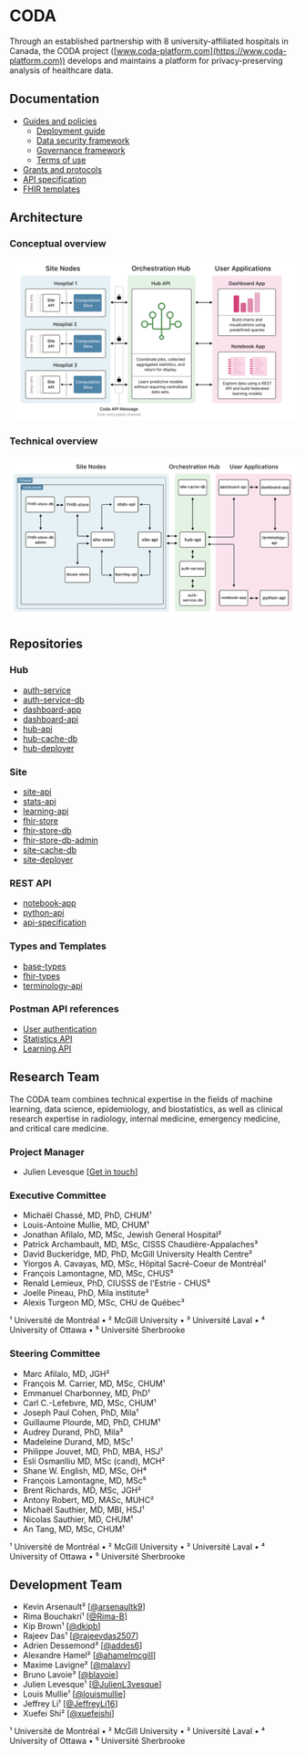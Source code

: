 # CODA

Through an established partnership with 8 university-affiliated hospitals in Canada, the CODA project ([www.coda-platform.com](https://www.coda-platform.com)) develops and maintains a platform for privacy-preserving analysis of healthcare data. 

## Documentation

- [Guides and policies](https://github.com/coda-platform/guides-and-policies)
  - [Deployment guide](https://github.com/coda-platform/guides-and-policies/tree/main/guides/deployment)
  - [Data security framework](https://github.com/coda-platform/guides-and-policies/tree/main/policies/data-security)
  - [Governance framework](https://github.com/coda-platform/guides-and-policies/tree/main/policies/governance)
  - [Terms of use](https://github.com/coda-platform/guides-and-policies/tree/main/policies/terms-of-use)
- [Grants and protocols](https://github.com/coda-platform/grants-and-protocols)
- [API specification](https://github.com/coda-platform/api-specification)
- [FHIR templates](https://github.com/coda-platform/fhir-types)

## Architecture

### Conceptual overview

<img src="https://raw.githubusercontent.com/coda-platform/charts-and-figures/main/images/data-aggregation.png" alt="Conceptual overview" width="600"/>

### Technical overview

<img src="https://raw.githubusercontent.com/coda-platform/charts-and-figures/main/images/repo-overview.png" alt="High-level overview" width="600"/>

## Repositories

### Hub

- [auth-service](https://github.com/coda-platform/auth-service)
- [auth-service-db](https://github.com/coda-platform/auth-service-db)
- [dashboard-app](https://github.com/coda-platform/dashboard-app)
- [dashboard-api](https://github.com/coda-platform/dashboard-api)
- [hub-api](https://github.com/coda-platform/hub-api)
- [hub-cache-db](https://github.com/coda-platform/hub-cache-db)
- [hub-deployer](https://github.com/coda-platform/hub-deployer)

### Site

- [site-api](https://github.com/coda-platform/site-api)
- [stats-api](https://github.com/coda-platform/stats-api)
- [learning-api](https://github.com/coda-platform/learning-api)
- [fhir-store](https://github.com/coda-platform/fhir-store)
- [fhir-store-db](https://github.com/coda-platform/fhir-store-db)
- [fhir-store-db-admin](https://github.com/coda-platform/fhir-store-db-admin)
- [site-cache-db](https://github.com/coda-platform/site-cache-db)
- [site-deployer](https://github.com/coda-platform/site-deployer)

### REST API

- [notebook-app](https://github.com/coda-platform/notebook-app)
- [python-api](https://github.com/coda-platform/python-api)
- [api-specification](https://github.com/coda-platform/api-specification)

### Types and Templates

- [base-types](https://github.com/coda-platform/base-types)
- [fhir-types](https://github.com/coda-platform/fhir-types)
- [terminology-api](https://github.com/coda-platform/terminology-api)

### Postman API references

- [User authentication](https://www.postman.com/interstellar-shuttle-170991/workspace/coda-platform/collection/16726802-9c516c04-f246-442b-a034-63df54834a48)
- [Statistics API](https://www.postman.com/interstellar-shuttle-170991/workspace/coda-platform/collection/16726802-758dac65-0271-417b-96e4-dd9abae84569)
- [Learning API](https://www.postman.com/interstellar-shuttle-170991/workspace/coda-platform/collection/16726802-e4844491-5a66-401b-b3b1-97703b143bec)


## Research Team

The CODA team combines technical expertise in the fields of machine learning, data science, epidemiology, and biostatistics, as well as clinical research expertise in radiology, internal medicine, emergency medicine, and critical care medicine.

### Project Manager

- Julien Levesque [[Get in touch](mailto:julien.levesque.chum@ssss.gouv.qc.ca)]

### Executive Committee

- Michaël Chassé, MD, PhD, CHUM¹
- Louis-Antoine Mullie, MD, CHUM¹
- Jonathan Afilalo, MD, MSc, Jewish General Hospital²
- Patrick Archambault, MD, MSc, CISSS Chaudière-Appalaches³
- David Buckeridge, MD, PhD, McGill University Health Centre²
- Yiorgos A. Cavayas, MD, MSc, Hôpital Sacré-Coeur de Montréal¹
- François Lamontagne, MD, MSc, CHUS⁵
- Renald Lemieux, PhD, CIUSSS de l'Estrie - CHUS⁵
- Joelle Pineau, PhD, Mila institute²
- Alexis Turgeon MD, MSc, CHU de Québec³

¹ Université de Montréal • ² McGill University • ³ Université Laval • ⁴ University of Ottawa • ⁵ Université Sherbrooke

### Steering Committee

- Marc Afilalo, MD, JGH²
- François M. Carrier, MD, MSc, CHUM¹
- Emmanuel Charbonney, MD, PhD¹
- Carl C.-Lefebvre, MD, MSc, CHUM¹
- Joseph Paul Cohen, PhD, Mila¹
- Guillaume Plourde, MD, PhD, CHUM¹
- Audrey Durand, PhD, Mila³
- Madeleine Durand, MD, MSc¹
- Philippe Jouvet, MD, PhD, MBA, HSJ¹
- Esli Osmanlliu MD, MSc (cand), MCH²
- Shane W. English, MD, MSc, OH⁴ 
- François Lamontagne, MD, MSc⁵
- Brent Richards, MD, MSc, JGH²
- Antony Robert, MD, MASc, MUHC²
- Michaël Sauthier, MD, MBI, HSJ¹
- Nicolas Sauthier, MD, CHUM¹
- An Tang, MD, MSc, CHUM¹

¹ Université de Montréal • ² McGill University • ³ Université Laval • ⁴ University of Ottawa • ⁵ Université Sherbrooke

## Development Team

- Kevin Arsenault³ [[@arsenaultk9](https://github.com/arsenaultk9)]
- Rima Bouchakri¹ [[@Rima-B](https://github.com/Rima-B)]
- Kip Brown¹ [[@dkipb](https://github.com/dkipb)]
- Rajeev Das¹ [[@rajeevdas2507](https://github.com/rajeevdas2507)]
- Adrien Dessemond³ [[@addes6](https://github.com/addes6)]
- Alexandre Hamel² [[@ahamelmcgill](https://github.com/ahamelmcgill)]
- Maxime Lavigne² [[@malavv](https://github.com/malavv)]
- Bruno Lavoie³ [[@blavoie](https://github.com/blavoie)]
- Julien Levesque¹ [[@JulienL3vesque](https://github.com/JulienL3vesque)]
- Louis Mullie¹ [[@louismullie](https://github.com/louismullie)]
- Jeffrey Li¹ [[@JeffreyLi16](https://github.com/JeffreyLi16)]
- Xuefei Shi² [[@xuefeishi](https://github.com/xuefeishi)]

¹ Université de Montréal • ² McGill University • ³ Université Laval • ⁴ University of Ottawa • ⁵ Université Sherbrooke
